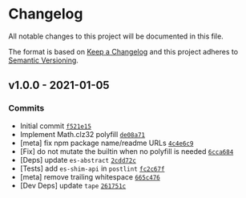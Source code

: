 # Changelog

All notable changes to this project will be documented in this file.

The format is based on [Keep a Changelog](https://keepachangelog.com/en/1.0.0/)
and this project adheres to [Semantic Versioning](https://semver.org/spec/v2.0.0.html).

## v1.0.0 - 2021-01-05

### Commits

- Initial commit [`f521e15`](https://github.com/es-shims/Math.clz32/commit/f521e153a321364b812a9db89374f6587cd7dc8c)
- Implement Math.clz32 polyfill [`de08a71`](https://github.com/es-shims/Math.clz32/commit/de08a7100a0c792ec1decad5cad9dddff64d1702)
- [meta] fix npm package name/readme URLs [`4c4e6c9`](https://github.com/es-shims/Math.clz32/commit/4c4e6c99e8d4a9c5d2e58e008ef8722f48867d0b)
- [Fix] do not mutate the builtin when no polyfill is needed [`6cca684`](https://github.com/es-shims/Math.clz32/commit/6cca684b30b10ac91708b4acdffc18b41d9d161c)
- [Deps] update `es-abstract` [`2cdd72c`](https://github.com/es-shims/Math.clz32/commit/2cdd72c35b9d88a0dec10ab997680e6d1cefac36)
- [Tests] add `es-shim-api` in `postlint` [`fc2c67f`](https://github.com/es-shims/Math.clz32/commit/fc2c67f51276ca4485bc7d523bb6439a53ee6d9d)
- [meta] remove trailing whitespace [`665c476`](https://github.com/es-shims/Math.clz32/commit/665c476b35d113c7219ff4d5df8078298e5123fd)
- [Dev Deps] update `tape` [`261751c`](https://github.com/es-shims/Math.clz32/commit/261751c90ad5e20ba5cf1d9642054885b302c429)
